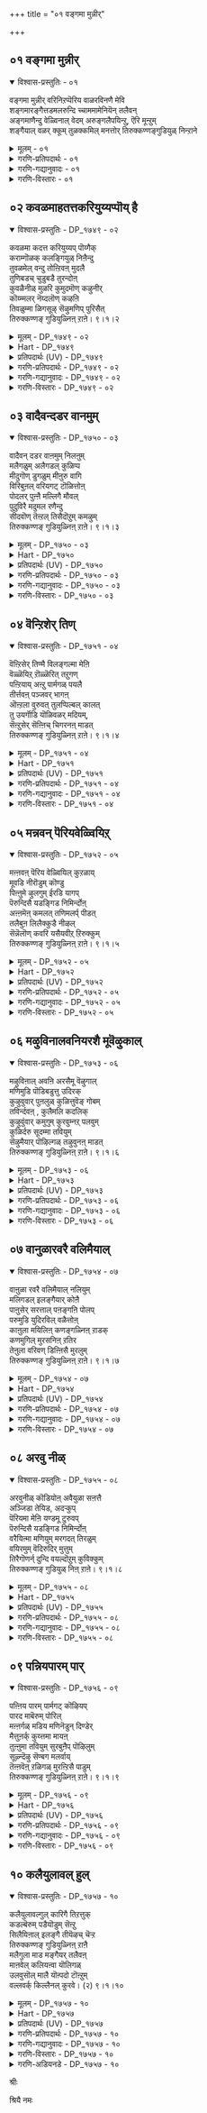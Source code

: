 +++
title = "०१ वङ्गमा मुन्नीर्"

+++


## ०१ वङ्गमा मुन्नीर्

<details open><summary>विश्वास-प्रस्तुतिः - ०१</summary>

वङ्गमा मुन्नीर् वरिनिऱप्पॆरिय वाळरविनणै मेवि  
शङ्गमारङ्गैत्तडमलरुन्दि च्चाममामेनियॆन् तलैवन्  
अङ्गमाणैन्दु वेळ्विनाल् वेदम् अरुङ्गलैपयिन्ऱु, ऎरि मून्ऱुम्  
शङ्गैयाल् वळर् क्कूम् तुळक्कमिल् मनत्तोर् तिरुक्कण्णङ्गुडियुळ् निन्ऱाने
</details>

<details><summary>मूलम् - ०१</summary>

वङ्गमा मुन्नीर् वरिनिऱप्पॆरिय वाळरविनणै मेवि  
शङ्गमारङ्गैत्तडमलरुन्दि च्चाममामेनियॆन् तलैवन्  
अङ्गमाणैन्दु वेळ्विनाल् वेदम् अरुङ्गलैपयिन्ऱु, ऎरि मून्ऱुम्  
शङ्गैयाल् वळर् क्कूम् तुळक्कमिल् मनत्तोर् तिरुक्कण्णङ्गुडियुळ् निन्ऱाने
</details>

<details><summary>गरणि-प्रतिपदार्थः - ०१</summary>

वङ्गम्=अलॆगळिरुव, मा=बलुदॊड्डदाद, मुन्नीर्=कडलल्लि, वरि=सुन्दरवाद, निऱम् =हॊळपुळ्ळ, पॆरिय=विशालवाद\(दॊड्ड\), वाळ्=तेजस्सिन, अरवु=सर्पद, अणै=हासुगॆयल्लि, मेवि=पवडिसिरुववनू, शङ्गम्=शङ्खवन्नू, आर्=तुम्बिद, अम्=अन्दवाद, कै=कैयुळ्ळवनू, तड=दॊड्ड, मलर्=तावरॆ हूवन्नुळ्ळ, उन्दि=नाभियुळ्ळवनू, शामम्=श्यामलवर्णद\(नीलिबण्णद\), मा=गम्भीरवाद, मेनि=रूप\(देहसौन्दर्य\)वुळ्ळवनू आद, ऎन् तलैवन्=नन्न स्वामियु, अङ्गम् आऱु=आरु वेदाङ्गगळन्नू, ऐन्दु वेळ्वि=ऐदु यज्ञगळन्नू, नाल् वेदम्=नाल्कु वेदगळन्नू, अरुकलै=अपरूपवाद\(दिव्यवाद\) शास्त्रादिगळन्नू, पयिन्ऱु=अभ्यासमाडुत्ता, ऎरिमून्ऱुम्=मूरु अग्नि\(त्रेताग्नि\)गळन्नु, शॆम् कैयल्=कॆम्पाद \(कोमलवाद\) कैगळिन्द

वळर् क्कूम्=बॆळॆसुत्तिरुव, तुळक्कम् इल्=चञ्चलविल्लद, मनत्तोर्=मनवुळ्ळवर, तिरुक्कण्णङ्गुडियुळ्=तिरुक्कण्णङ्गुडि क्षेत्रदल्लि, निन्ऱाने=नॆलसिरुववने.
</details>

<details><summary>गरणि-गद्यानुवादः - ०१</summary>

अलॆगळिन्द कूडिरुव बलुदॊड्डदाद कडलल्लि सुन्दरवाद हॊळपुळ्ळ विशालवाद तेजस्वियाद सर्पद हासुगॆयल्लि पवडिसिरुववनू, अन्दवाद कैतुम्ब शङ्खवन्नु हिडिदिरुववनू, अन्दवाद दॊड्डदाद तावरॆहूवन्नु तन्न नाभियल्लुळ्ळवनू, श्यामलवर्णद\(नीलिबण्णद\)गम्भीरवाद देहसौन्दर्यवुळ्ळवनू आद नन्न स्वामियु, आरु वेदाङ्गगळन्नू ऐदु यज्ञगळन्नू, माल्कु वेदगळन्नू, अपरूप शास्त्र इतिहासादिगळन्नू आभ्यास माडुत्ता, त्रेताग्निगळन्नु तम्म कॆम्पाद\(कोमलवाद\) कैगळिन्द बॆळॆसुत्तिरुव चञ्चलविल्लद मनस्सिनवरु बाळुव तिरुक्कण्णङ्गुडि क्षेत्रदल्लि नॆलसिरुववने.\(१\)
</details>

<details><summary>गरणि-विस्तारः - ०१</summary>

पाशुरद पूर्वार्ध- बहळ विस्तारवाद पाल्गडलु अदु. अलॆगळिन्द तुम्बिद्दु. अदरल्लि अपूर्व तेजस्सिनिन्द कूडिद सर्पविदॆ. अदे श्रीमन्नारायणनिगॆ हासुगॆ. अदर मेलॆ स्वामियु कैगळल्लि शङ्खचक्रगळन्नु हिडिदु, योगनिद्दॆयल्लि पवडिसिद्दानॆ. स्वामिय नाभियल्लि दॊड्डदाद अन्दवाद कमलविदॆ. अदरल्लि चतुर्मुख ब्रह्मनु जनिसिद्दानॆ. स्वामियु श्यामलवर्णद \(नीलिबण्णद\) गम्भीरवाद देहवुळ्ळवनु. सुन्दराकर्षक देहसौन्दर्यवुळ्ळवनु.

पाशुरद उत्तरार्ध- तिरुक्कण्णङ्गुडि क्षेत्रदल्लि निष्ठराद वैदिकरु नॆलसिद्दारॆ. अवरु नाल्कु वेदगळन्नू चॆन्नागि कलितवरु. आरु वेदाङ्गगळन्नू साङ्गवागि अभ्यासमाडिरुववरु. पञ्चमहायज्ञगळल्लि निरतरु. स्मृति,इतिहास,पुराणादि अपरूपवाद कलॆगळल्लॆल्ला नुरितवरु. त्रेताग्निगळन्नु बॆळॆसिकॊण्डु, निष्ठॆयिन्द भगवत्सेवॆ माडुववरु. स्वल्पवू कदलदन्तॆ, चञ्चलवागदन्तॆ इरुव निश्चलमनस्सिनवरु.

आऴ्वाररु हेळुत्तारॆ- तिरुक्कण्णङ्गुडि क्षेत्रदल्लि बाळुव निष्ठरू विद्वांसरू आद वैदिकर नडुवॆ, अवरिगॆ आश्रयनागि नॆलसिरुव स्वामिये पाल्गडलल्लि शेषशयननागि, शङ्खचक्रधारियागि तन्न नाभीकमलदल्लि चतुर्मुखनन्नु पडॆद, नन्न इष्ठदैववाद श्रीमन्नारायणनु.

आरु वेदाङ्गगळु-शिक्षा, व्याकरण,छन्दस्सु, निरुक्त, ज्योतिष, कल्प- वेदगळन्नु चॆन्नागि अरितुकॊळ्ळलु अगत्यवागिरुवुवु.

ऐदु यज्ञगळु- ब्रह्मयज्ञ, देवयज्ञ, भूतयज्ञ, पितृयज्ञ, मत्तु मनुष्य यज्ञ.

नाल्कु वेदगळु- ऋग्वेद, यजुर्वेद, सामवेद, अथर्वणवेद.

त्रेताग्निगळु- आहवनीयाग्नि, गार्हपत्याग्नि, दक्षिणाग्नि.
</details>

## ०२ कवळमाहतत्तकरियुय्यप्पॊय् है

<details open><summary>विश्वास-प्रस्तुतिः - DP_१७४९ - ०२</summary>

कवळमा कदत्त करियुय्यप् पॊय्गैक्  
कराम्गॊळक् कलङ्गियुळ् निऩैन्दु  
तुवळमेल् वन्दु तोऩ्ऱिवऩ् मुदलै  
तुणिबडच् चुडुबडै तुरन्दोऩ्  
कुवळैनीळ् मुळरि कुमुदमॊण् कऴुनीर्  
कॊय्म्मलर् नॆय्दलॊण् कऴऩि  
तिवळुम्मा ळिगसूऴ् सॆऴुमणिप् पुरिसैत्  
तिरुक्कण्णङ् गुडियुळ्निऩ् ऱाऩे। ९।१।२
</details>

<details><summary>मूलम् - DP_१७४९ - ०२</summary>

कवळमा कदत्त करियुय्यप् पॊय्गैक्  
कराम्गॊळक् कलङ्गियुळ् निऩैन्दु  
तुवळमेल् वन्दु तोऩ्ऱिवऩ् मुदलै  
तुणिबडच् चुडुबडै तुरन्दोऩ्  
कुवळैनीळ् मुळरि कुमुदमॊण् कऴुनीर्  
कॊय्म्मलर् नॆय्दलॊण् कऴऩि  
तिवळुम्मा ळिगसूऴ् सॆऴुमणिप् पुरिसैत्  
तिरुक्कण्णङ् गुडियुळ्निऩ् ऱाऩे। ९।१।२
</details>

<details><summary>Hart - DP_१७४९</summary>

When Gajendra, the elephant  
went to get flowers for the god,  
a crocodile caught his feet in the pond  
and he worshiped the lord raising his trunk and asked for help,  
and our god came, threw his heroic discus,  
killed the evil crocodile and saved him:  
The almighty god stays in Thirukkaṇṇanguḍi  
surrounded by precious palaces with jewel-studded walls  
where in the flourishing fields kuvalai flowers,  
blossoming lotuses, lovely kazuneer flowers  
and neydal flowers bloom:
</details>

<details><summary>प्रतिपदार्थः (UV) - DP_१७४९</summary>

**कवळ** = कवळ उणवु कॊळ्ळुम्; **मा कदत्त करि** = मद नीर् उडैय याऩै; **पॊय्गै** = कुळत्तिलिरुक्कुम्; **कराम्** = मुदलैयिऩाले; **कॊळक् कलङ्गि** = कौवप्पट्टु कलङ्गि; **उळ् निऩैन्दु** = पॆरुमाऩै निऩैत्तु; **तुवळ** = तुवळुम् पोदु; **उय्य** = अदैक् काप्पाऱ्ऱ; **मेल् वन्दु तोऩ्ऱि** = अङ्गु वन्दु तोऩ्ऱि; **वऩ् मुदलै** = वलिय मुदलै; **तुणिबड** = तुण्डागुम्बडि; **सुडु** = ऒळियुळ्ळ वॆप्पमुडैय; **पडै** = सक्करत्तै; **तुरन्दोऩ्** = पिरयोगित्ताऩ्; **कुवळै** = करुनॆय्दल् पू; **नीळ् मुळरि** = तामरैप् पू; **कुमुदम् ऒण्** = आम्बल् पू; **कऴु नीर्** = सॆङ्गऴु नीर् पू; **कॊय्म्** = पऱिक्कुम्बडियाऩ; **नॆय्दल्** = नॆय्दल्; **मलर् ऒण्** = मलर् आगिय अऴगिय; **कऴऩि** = वयल्गळैयुडैय; **तिवळुम्** = ऒळिमयमाऩ; **माळिगै सूऴ्** = माळिगैगळ् सूऴ्न्द; **सॆऴु मणि** = रत्ऩमयमाऩ; **पुरिसै** = मदिळ्गळै उडैय; **तिरुक्कण्णङ्गुडियुळ्** = तिरुक्कण्णङ्गुडियुळ्; **निऩ्ऱाऩे** = निऩ्ऱाऩे
</details>

<details><summary>गरणि-प्रतिपदार्थः - DP_१७४९ - ०२</summary>

कवळम्=कवळक्कागि, माहतत्त=कडुकोपगॊण्ड, करि=आनॆयु, उय्य=उद्धारगॊळ्ळुवन्तॆ, पॊय् है=सरोवरद, कराम्=मॊसळॆयु, कोळ=हिडिदुकॊळ्ळलु, कलङ्गि=हॆदरि, नडुगुत्ता, उळ् निनैन्दु=मनस्सिनल्लि ध्यानिसुत्ता, तुवळ=दुःखिसुत्तिरलु, मेल् वन्दु=मेलिनिन्द बन्दु, तोन्ऱि=काणिसिकॊण्डु,वन् मुदलै=बलिष्ठवाद मॊसळॆयु, तुणिपड=तुण्डरिसुवन्तॆ, शुडुपडै=प्रज्वलिसुव चक्रायुधवन्नु, तुरन्दोन्=प्रयोगिसिद स्वामियु, कुवळै=कन्नैदिलॆयू, नीर् मुळरि=दॊड्ड तावरॆयू, कुमुदम्=बिळिदावरॆयू

ऒण्=सुन्दरवाद, कऴुनीर्=कॆन्दावरॆयू, कॊय् मलर्=कॊय्दुकॊळ्ळुवन्थ हूवाद, नॆय्दल्=नैदिलॆयू, इवुगळिन्द, ऒण्=शृङ्गरिसिद\(सुन्दरवाद\) कऴनि=गद्दॆगळिन्दलू, तिवळुम्=बॆळगुव, माळिहै=माळिगॆ मनॆगळिन्दलू, शूऴ्=सुत्तुवरिदिरुव, शॆऴु-अन्दवाद, मणि=रत्नमयवाद, पुरिशै=कोटॆ बुरुजुगळिन्दलू कूडिरुव, तिरुक्कण्णङ्गुडियुळ्=तिरुक्कण्णङ्गुडि क्षेत्रदल्लि, निन्ऱाने=नॆलसिरुववने.
</details>

<details><summary>गरणि-गद्यानुवादः - DP_१७४९ - ०२</summary>

कवळक्कागि कडुकोपगॊण्ड आनॆयु उद्धारगॊळ्ळुवन्तॆ, सरोवरद मॊसळॆयु हिडिदुकॊळ्ळलु हॆदरि नडुगुत्ता, मनदल्लि ध्यानिसुत्ता, दुःखिसुत्तिरलु, मेलिनिन्द बन्दु मैदोरि, बलिष्ठवाद मॊसळॆयु तुण्डरिसि होगुवन्तॆ प्रज्वलिसुव चक्रायुधवन्नु प्रयोगिसिद स्वामियु, कन्नैदिलॆ, दॊड्ड तावरॆ, बिळिदावरॆ, सुन्दरवाद कॆन्दावरॆ, कॊय्दुकॊळ्ळुवन्थ नैदिलॆ- इवुगळिन्द शृङ्गरिसिद \(सुन्दरवाद\) गद्दॆगळिन्दलू, बॆळगुव महडि मनॆगळिन्दलू, अन्दवाद रत्नमयवाद कोटॆबुरुजुगळिन्दलू कूडिरुव तिरुक्कण्णङ्गुडि क्षेत्रदल्लि नॆलसिरुववने.\(२\)
</details>

<details><summary>गरणि-विस्तारः - DP_१७४९ - ०२</summary>

कवळक्कागि, हॊट्टॆपाडिगागि, हॊडॆदाडुव कोपगॊळ्ळुव, स्वभाववुळ्ळद्दु आनॆ, काडिन सरोवरदल्लि अदु नीरिगागि इळियितु. अदरॊळगॆ ऒन्दु मॊसळॆ. अदु आनॆय कालन्नु हिडिदु सॆळॆयलु प्रारम्भिसितु. अदर सॆळॆतदिन्द तप्पिसिकॊळ्ळुवुदक्कॆ आनॆगॆ साध्यवागलिल्ल. सङ्कटदिन्द नडुगुत्ता, मनस्सिनल्लि भगवन्तनन्नु अदु चिन्तिसतॊडगितु. भगवन्तनिगॆ करुणॆ बन्तु. कूडले स्वामियु गरुडारूढनागि अल्लिगॆ धाविसिबन्दनु. तन्न तीक्ष्णवाद चक्रायुधवन्नु प्रयोगिसि, मॊसळॆयन्नु संहरिसि, आनॆयन्नु उद्धरिसिदनु.

तिरुक्कण्णङ्गुडि क्षेत्र ऎल्लॆल्लियू हसुरुगद्दॆगळू, विधविधवाद कमलद हूगळु सॊगसागि सॊम्पागि बॆळॆदु कण्मनगळन्नु तणिसुत्तवॆ. महडिमनॆगळु ऎत्तरवागि निन्तुबॆळगुत्तवॆ. रत्नमयवाद कोटॆबुरुजुगळु अदर अन्दवन्नु हॆच्चिसुत्तवॆ. आनॆयन्नु कडुकष्टसङ्कटगळिन्द रक्षिसिद श्रीमन्नारायणने तिरुक्कण्णङ्गुडि क्षेत्रदल्लि ईग नॆलसिरुवुदु. अवनन्नु आश्रयिसि आनॆयु उद्धारगॊण्डन्तॆ, मनुष्यराद नावू आश्रयिसोण. अवन तुरिवडिगळिगॆ ऎरगि पूजिसोण. मत्तु उज्जीवनगॊळ्ळोण-ऎन्नुत्तारॆ आऴ्वाररु.
</details>

## ०३ वादैवन्दडर वानमुम्

<details open><summary>विश्वास-प्रस्तुतिः - DP_१७५० - ०३</summary>

वादैवन् दडर वाऩमुम् निलऩुम्  
मलैगळुम् अलैगडल् कुळिप्प  
मीदुगॊण् डुगळुम् मीऩुरु वागि  
विरिबुऩल् वरियगट् टॊळित्तोऩ्  
पोदलर् पुऩ्ऩै मल्लिगै मौवल्  
पुदुविरै मदुमल रणैन्दु  
सीदवॊण् तॆऩ्ऱल् तिसैदॊऱुम् कमऴुम्  
तिरुक्कण्णङ् गुडियुळ्निऩ् ऱाऩे। ९।१।३
</details>

<details><summary>मूलम् - DP_१७५० - ०३</summary>

वादैवन् दडर वाऩमुम् निलऩुम्  
मलैगळुम् अलैगडल् कुळिप्प  
मीदुगॊण् डुगळुम् मीऩुरु वागि  
विरिबुऩल् वरियगट् टॊळित्तोऩ्  
पोदलर् पुऩ्ऩै मल्लिगै मौवल्  
पुदुविरै मदुमल रणैन्दु  
सीदवॊण् तॆऩ्ऱल् तिसैदॊऱुम् कमऴुम्  
तिरुक्कण्णङ् गुडियुळ्निऩ् ऱाऩे। ९।१।३
</details>

<details><summary>Hart - DP_१७५०</summary>

The almighty god who took the form of a fish  
and saved the world from the storm at the end of the eon  
when darkness covered the world  
and the sky, earth and mountains  
all plunged into the ocean rolling with waves -  
stays in Thirukkaṇṇanguḍi  
where blooming punnai trees, jasmine and alli flowers  
dripping with honey spread their fragrance  
and the lovely cool breeze blows everywhere:
</details>

<details><summary>प्रतिपदार्थः (UV) - DP_१७५०</summary>

**वादै** = पिरळय कालत्तिल्; **वन्दु अडर** = कष्टम् वन्दु सेर; **वाऩमुम् निलऩुम्** = वाऩमुम् पूमियुम्; **मलैगळुम्** = मलैगळुम्; **अलै कडल्** = अलैगडलिल्; **कुळिप्प** = मूऴ्गिविड; **उगळुम् मीऩ्** = कळिप्पुडऩ् कूडिय मीऩ्; **उरु आगि** = उरु आगि अऩैत्तैयुम्; **मीदु कॊण्डु** = तऩ् मीदु एऱिट्टुक् कॊण्डु; **विरि पुऩल्** = परन्द वॆळ्ळ नीरै; **वरि अगट्टु** = अऴगिय तऩ् वयिऱ्ऱिले; **ऒळित्तोऩ्** = अडक्किऩ ऎम्बॆरुमाऩ्; **पोदु अलर्** = उरिय कालत्तिल् विगसिक्कुम्; **पुऩ्ऩै मल्लिगै** = पुऩ्ऩै मल्लिगै; **मौवल्** = मौवल्; **पुदु विरै** = पुदिय मणमुम्; **मदुमलर्** = तेऩैयुमुडैय मलर्गळिले; **अणैन्दु** = अळावि; **सीद ऒण् तॆऩ्ऱल्** = कुळिर्न्द तॆऩ्ऱल् काऱ्ऱु; **तिसैदॊऱुम्** = ऎल्ला तिसैगळिलुम्; **कमऴुम्** = कमऴुम्; **तिरुक्कण्णङ्गुडियुळ्** = तिरुक्कण्णङ्गुडियुळ्; **निऩ्ऱाऩे** = निऩ्ऱाऩे
</details>

<details><summary>गरणि-प्रतिपदार्थः - DP_१७५० - ०३</summary>

वादै=नीरिन बाधॆयु\(कडुकष्टवु\), वन्दु=बन्दु, अडर=मेलॆबीळलु, वानमुम्=आकाशवन्नू, निलनुम्=भूमियन्नू, मलैहळुम्=बॆट्टगळन्नू, अलै=अलॆगळु तुम्बिद, कडल्=कडलुगळन्नू, कुळिप्प=मुळुगिसिदाग, मीदु=मेलक्कॆ, कॊन्डु=ऎत्तिकॊण्डु, उहळुम्=हर्षिसुव, मीन् उरु आहि=मीनिन रूपवन्नु तळॆदु, विरि=हरडुत्तिरुव, पुनल्=प्रवाहवन्नु, वरि=सुन्दरवाद, अहडु=हॊट्टॆयल्लि, ऒळित्तोन्=अडगिसिकॊण्डवनु\(स्वामियु\), पोदु अलर्=बॆळगिन झावदल्ले\(हॊत्तु हुट्टुवागले\), अरळुव, पुन्नै=सुरहॊन्नॆ, मल्लिहै=मल्लिगॆ, मौवल्=काडुमल्लिगॆ, पुदु=हॊसदागि, विरै=बिरिद, मदुमलर्=मधुवन्नु सुरिसुव हूगळन्नु, अनैन्दु=सेरि, शीतम्=तम्पाद, ऒण्=सॊगसाद, तॆन्ऱल्=तॆङ्कणगाळियु, तिशैतॊऱुम्=ऎल्ला दिक्कुगळल्लियू, कमऴुम्=परिमळिसुव, तिरुक्कण्णङ्गुडियुळ्=तिरुक्कण्णङ्गुडि क्षेत्रदल्लि, 

निन्ऱाने=नॆलसिरुववने.
</details>

<details><summary>गरणि-गद्यानुवादः - DP_१७५० - ०३</summary>

नीरिन बाधॆयु बन्दु मेलॆ बीळलु, आकाशवन्नू भूमियन्नू,बॆट्टगळन्नू अलॆगळु तुम्बिद कडलुगळन्नू मुळुगिसिबिट्टाग, अवुगळन्नॆल्ला मेलक्कॆत्ति हर्षिसुव मीनिन रूपवन्नु तळॆदु हरडुत्तिरुव प्रवाहवन्नु सुन्दरवाद तन्न हॊट्टॆयल्लि अडगिसिकॊण्ड स्वामियु, हॊत्तु हुट्टुवागले अरळुव सुरहॊन्नॆ, मल्लिगॆ,काडुमल्लिगॆ मुन्ताद हॊसदागि बिरिदु मधुवन्नु सुरिसुव हूगळन्नु सेरि सवरिकॊण्डु तम्पाद, सॊगसाद तॆङ्कण गाळियु ऎल्ला दिक्कुगळल्लियू हरडि परिमळिसुव तिरुक्कण्णङ्गुडि क्षेत्रदल्लि नॆलसिरुववने.\(३\)
</details>

<details><summary>गरणि-विस्तारः - DP_१७५० - ०३</summary>

तिरुक्कण्णङ्गुडि क्षेत्रद सुत्तलू ऒळ्ळॆय हूदोटगळिवॆ. बॆळकु हरियुत्तिरुवागले अवुगळल्लिरुव सुरहॊन्नॆ, मल्लिगॆ, काडुमल्लिगॆ, जाजि मुन्तादवु अरळुत्तवॆ. तम्पाद मत्तु सॊगसाद तॆङ्कणगाळियु मन्दमन्दवागि अवुगळ मेलॆ बीसुत्ता अवुगळ हॊस परिमळवन्नु तन्नल्लि बॆरॆसिकॊण्डु, ऎल्ल दिक्कुगळल्लियू बहळ हितवागि हरडि, जनरल्लि हर्षोत्साहगळन्नु तुम्बुत्तदॆ. अल्लि नॆलसिरुव स्वामिये, हिन्दॆ जलप्रळयवॊन्दरल्लि मीनिन रूपवनु तळॆदु, नीर्मुळुगागिद्द आकाशवन्नू भूमियन्नू, बॆट्टगळन्नू अलॆगळिन्द तुम्बिरुव कडलुगळन्नू, मिक्कॆल्ल वस्तुगळन्नू, नीरिनिन्द मेलक्कॆत्ति, अवुगळु नाशवागदन्तॆ पवित्रवू सुन्दरवू आद तन्न हॊट्टॆयल्लि अडगिसिट्टु कापाडिदन्थ महदोपकारि. नावू आ स्वामियन्नु आश्रयिसि उज्जीविसोण-ऎन्नुत्तारॆ आऴ्वाररु.
</details>

## ०४ वॆन्ऱिशेर् तिण्

<details open><summary>विश्वास-प्रस्तुतिः - DP_१७५१ - ०४</summary>

वॆऩ्ऱिसेर् तिण्मै विलङ्गल्मा मेऩि  
वॆळ्ळॆयिऱ् ऱॊळ्ळॆरित् तऱुगण्  
पऩ्ऱियाय् अऩ्ऱु पार्मगळ् पयलै  
तीर्त्तवऩ् पञ्जवर् भागऩ्  
ऒऩ्ऱला वुरुवत् तुलप्पिल्बल् कालत्  
तु उयर्गॊडि यॊळिवळर् मदियम्,  
सॆऩ्ऱुसेर् सॆऩ्ऩिच् चिगरनऩ् माडत्  
तिरुक्कण्णङ् गुडियुळ्निऩ् ऱाऩे। ९।१।४
</details>

<details><summary>मूलम् - DP_१७५१ - ०४</summary>

वॆऩ्ऱिसेर् तिण्मै विलङ्गल्मा मेऩि  
वॆळ्ळॆयिऱ् ऱॊळ्ळॆरित् तऱुगण्  
पऩ्ऱियाय् अऩ्ऱु पार्मगळ् पयलै  
तीर्त्तवऩ् पञ्जवर् भागऩ्  
ऒऩ्ऱला वुरुवत् तुलप्पिल्बल् कालत्  
तु उयर्गॊडि यॊळिवळर् मदियम्,  
सॆऩ्ऱुसेर् सॆऩ्ऩिच् चिगरनऩ् माडत्  
तिरुक्कण्णङ् गुडियुळ्निऩ् ऱाऩे। ९।१।४
</details>

<details><summary>Hart - DP_१७५१</summary>

The lord who took the form of a boar  
with strong eyes, sharp white teeth  
and a body as large as a mountain,  
brought the earth goddess from the underworld  
and saved her from an Asuran  
and drove the chariot for the Pandavas in the battles  
stays in Thirukkaṇṇanguḍi  
surrounded by incomparable, ancient palaces  
where flags fly as the moon shines on them:
</details>

<details><summary>प्रतिपदार्थः (UV) - DP_१७५१</summary>

**वॆऩ्ऱि सेर्** = वॆऱ्ऱि उडैयदाय्; **तिण्मै** = वलिमैयुडैयदाय्; **विलङ्गल् मा** = मलैबोऩ्ऱ पॆरिय; **मेऩि वॆळ्** = उरुवमुम् वॆळुत्त; **ऎयिऱ्ऱु** = तन्दङ्गळैयुम्; **ऒळ् ऎरि** = ऒळियुळ्ळ नॆरुप्पुप् पोऩ्ऱ; **तऱु** = कुरूरमाऩ; **कण्** = कण्गळैयुडैयदुमाऩ; **पऩ्ऱियाय्** = वराहमाय् वन्दु; **अऩ्ऱु** = अऩ्ऱु; **पार् मगळ्** = पूमादेवियिऩ्; **पयलै** = विरह वेदऩैयै; **तीर्त्तवऩ्** = तीर्त्तवऩुम्; **पञ्जवर्** = पाण्डवर्गळुक्कु; **भागऩ्** = सारदियुमाऩ; **ऒऩ्ऱुअला** = ऎम्बॆरुमाऩ् पलवगैप्पट्ट; **उरुवत्तु** = उरुवमुडैयवऩाय्; **उलप्पु इल्** = मुडिविल्लामल्; **पल् कालत्तु** = पल कालमुळ्ळ; **उयर्** = उयर्न्द; **कॊडि** = कॊडिगळाऩवै; **ऒळि वळर्** = ऒळिमिक्क; **मदियम्** = सन्दिर मण्डलमळवुम्; **सॆऩ्ऱु सेर्** = ओङ्गिऩ; **सॆऩ्ऩि** = सिगरङ्गळै उडैयवैयाऩ; **सिगर नल्** = नल्ल अऴगिय; **माड** = माड माळिगैगळैयुडैय; **तिरुक्कण्णङ्गुडियुळ्** = तिरुक्कण्णङ्गुडियुळ्; **निऩ्ऱाऩे** = निऩ्ऱाऩे
</details>

<details><summary>गरणि-प्रतिपदार्थः - DP_१७५१ - ०४</summary>

वॆन्ऱि शेर्=जयदिन्द कूडिरुव, तिण् मै=बलवुळ्ळ, विलङ्गल्=बॆट्टदन्तॆ, मा=बलुदॊड्ड, मेनि=देहद, वॆळ्=बिळिय\(हॊळॆयुव\), ऎयिऱु=कोरॆहल्लुगळ, ऒण् ऎरि=अद्वितीयवाद अग्नियन्तॆ, तऱुकण्=क्रूरवाद कॊल्लुव स्वभावद, पन्ऱि आय्= हन्दियागि, अन्ऱु=अन्दु, पार्महळ्=भूदेविय, पयलै=सङ्कटवन्नु, तीर् त्तवन्=तीरिसिदवनू, पञ्जवर्=पाण्डवर, पाहन्=सारथियादवनू, ऒन्ऱु अला=ऒन्दल्लद\(अनेकवाद\), उरुवत्तु=रूपगळुळ्ळ, उलप्पु इल्=कॊनॆयिल्लदन्तॆ, पल् कालत्तु=बहुकालद \(पुरातनवाद\), उयर् कॊडि=ऎत्तरवाद ध्वजगळ, ऒळिवळर्=कान्तियन्नु हॆच्चिसुव, मदियम्=चन्द्रनन्नु, शॆन्ऱु शेर्=होगॊसेरुव, शॆन्निशिकरम्=तलॆय मेलण शिखरगळुळ्ळ, नल् माडम्=श्रेष्ठवाद महडिमनॆगळ, तिरुक्कण्णङ्गुडियुळ्=तिरुक्कण्णङ्गुडि क्षेत्रदल्लि, निन्ऱाने=नॆलसिरुववने.
</details>

<details><summary>गरणि-गद्यानुवादः - DP_१७५१ - ०४</summary>

जयवू बलवू कूडिकॊण्ड बॆट्टदन्तॆ बलुदॊड्ड देहद, बिळिय हॊळॆयुव कोरॆहल्लुगळ, अद्वितीयवाद अग्नियन्तॆ क्रूरवाद कॊल्लुव स्वभावद हन्दियागि, अन्दु, भूदेविय सङ्कटवन्नु तीरिसिदवनू, पाण्डवर सारथियादवनू, ऒन्दल्लद\(अनेकवाद\) रूपगळुळ्ळ कॊनॆयिल्लदन्तॆ\(तडॆबडॆयिल्लदन्तॆ\) पुरातनवाद ऎत्तरवाद ध्वजगळ कान्तियन्नु हॆच्चिसुव चन्द्रनन्नु होगि सेरुव तलॆयमेलण शिखरगळुळ्ळ ऒळ्ळॆय महडिमनॆगळ तिरुक्कण्णङ्गुडियल्लि नॆलसिरुववने.\(४\)
</details>

<details><summary>गरणि-विस्तारः - DP_१७५१ - ०४</summary>

आऴ्वाररु हेळुत्तारॆ- तिरुक्कण्णङ्गुडि ऎम्बुदु बहळ पुरातनवाद क्षेत्र. अल्लि अनेक उप्परिगॆ मनॆगळिवॆ. ऒन्दॊन्दू विशिष्टवाद सॊबगिनिन्द कूडिद्दु. आ उप्परिगॆ मनॆगळिगॆ बहळ ऎत्तरवाद तलॆशिखरविदॆ. आ शिखरगळ मेलॆ ध्वजवु हाराडुत्तदॆ. गगनदल्लि बॆळगुव चन्द्रनु आ ध्वजगळ कान्तियन्नु हॆच्चिसुत्तानॆ. आ सुन्दरवाद उप्परिगॆगळ नडुवॆ, भगवन्तनु नॆलसिद्दानॆ. स्वामिय परमोपकारि. हिन्दॆ, भूदेविगॆ हिरण्याक्षनॆम्ब राक्षसनिन्द कडुसङ्कट प्राप्तवागित्तु. आग, भगवन्तनु अद्वितीयवाद हॊळॆयुव

कोरॆदाडिगळिन्द कूडिद महावराहनागि अवतरिसि, तन्न अप्रतिम बलपराक्रमगळिन्द हिरण्याक्षनन्नु कॊन्दुहाकि, भूदेवियन्नु सङ्कटदिन्द पारुमाडिदनु. पाण्डवरिगॆ बॆम्बलिगनागि निन्तु, अवरल्लि अर्जुननिगॆ सारथियागि, महाभारतयुद्धदल्लि अवनिगू उळिद पाण्डवरिगू जयगळिसिकॊट्टनु. सज्जन रक्षकनाद आ स्वामिये ईग तिरुक्कण्णङ्गुडियल्लि नॆलसिद्दानॆ. नावू अवनन्नु आश्रयिसोण. उद्धारगॊळ्ळोण.
</details>

## ०५ मन्नवन् पॆरियवेळ्वियिऱ्

<details open><summary>विश्वास-प्रस्तुतिः - DP_१७५२ - ०५</summary>

मऩ्ऩवऩ् पॆरिय वेळ्वियिल् कुऱळाय्  
मूवडि नीरॊडुम् कॊण्डु  
पिऩ्ऩुमे ऴुलगुम् ईरडि यागप्  
पॆरुन्दिसै यडङ्गिड निमिर्न्दोऩ्  
अऩ्ऩमॆऩ् कमलत् तणिमलर्प् पीडत्  
तलैबुऩ लिलैक्कुडै नीऴल्  
सॆन्नॆलॊण् कवरि यसैयवीऱ् ऱिरुक्कुम्  
तिरुक्कण्णङ् गुडियुळ्निऩ् ऱाऩे। ९।१।५
</details>

<details><summary>मूलम् - DP_१७५२ - ०५</summary>

मऩ्ऩवऩ् पॆरिय वेळ्वियिल् कुऱळाय्  
मूवडि नीरॊडुम् कॊण्डु  
पिऩ्ऩुमे ऴुलगुम् ईरडि यागप्  
पॆरुन्दिसै यडङ्गिड निमिर्न्दोऩ्  
अऩ्ऩमॆऩ् कमलत् तणिमलर्प् पीडत्  
तलैबुऩ लिलैक्कुडै नीऴल्  
सॆन्नॆलॊण् कवरि यसैयवीऱ् ऱिरुक्कुम्  
तिरुक्कण्णङ् गुडियुळ्निऩ् ऱाऩे। ९।१।५
</details>

<details><summary>Hart - DP_१७५२</summary>

The lord who went to the king Mahabali’s sacrifice as a dwarf,  
asked for three feet of land and as the king gave the land  
by pouring water on his hands,  
took a huge form that covered all the directions  
and measured the earth and the sky with his two feet-  
stays in Thirukkaṇṇanguḍi  
where swans sit on the lovely lotuses  
under the shadow of leaves in the rippling water  
fanned by the good paddy:
</details>

<details><summary>प्रतिपदार्थः (UV) - DP_१७५२</summary>

**मऩ्ऩवऩ्** = महाबलियिऩ्; **पॆरिय** = पॆरिय; **वेळ्वियिल्** = वेळ्वियिल्; **कुऱळ् आय्** = वामनऩाय् अवऩ् वार्त्त; **नी रॊडुम् मूवडि** = नीरोडु मूवडि; **कॊण्डु** = निलम् पॆऱ्ऱु कॊण्डु; **पिऩ्ऩुम्** = पिऩ्बु; **एऴ् उलगुम्** = एऴ् उलगैयुम्; **ईरडियाग** = ईरडियाग अळन्दु; **पॆरुन् दिसै** = परन्द तिसैगळै; **अडङ्गिड** = तऩ्ऩुळ् अडक्किड; **निमिर्न्दोऩ्** = ओङ्गि वळर्न्द पॆरुमाऩ्; **अऩ्ऩ मॆऩ्** = अऩ्ऩम् मॆऩ्मैयाऩ; **कमलत्तु** = तामरैयागिय; **अणि मलर्प्** = अऴगिय मलर्; **पीडत्तु** = पीडत्तिल् अमरुम्; **अलै पुऩल्** = अलैयुळ्ळ नीरिल्; **इलैक् कुडै** = इलैक् कुडैयिऩ्; **नीऴल्** = निऴल् तरुम्; **सॆन्नॆल् ऒण्** = अऴगिय सॆन्नॆल्; **कवरि असैय** = सामरम् वीस; **वीऱ्ऱिरुक्कुम्** = वीऱ्ऱिरुक्कुम्; **तिरुक्कण्णङ्गुडियुळ्** = तिरुक्कण्णङ्गुडियुळ्; **निऩ्ऱाऩे** = निऩ्ऱाऩे
</details>

<details><summary>गरणि-प्रतिपदार्थः - DP_१७५२ - ०५</summary>

मन्नवन्=राजन \(चक्रवर्तिय\)पॆरिय-दॊड्ड, वेळ्वियिल्=यागशालॆयल्लि\(यागदल्लि\), कुऱळ् आय्=वामन ब्रह्मचारियागि, मू अडि=मूरु हॆज्जॆनॆलवन्नु, नीरॊडु=नीरिनॊडनॆ\(दानवागि\), कॊण्डु=पडॆदुकॊण्डु, पिन्नुम्=आ बळिक, एऴ् उलहु=एळुलोकगळन्नू, ईर् अडियाह=ऎरडु हॆज्जॆगळागुवन्तॆ, पॆरु दिशै अडङ्गिड=विस्तारवाद\(व्यापिसिद\) दिक्कुगळॆल्लवू तन्नल्लि

अडगॊहोगुवन्तॆ, निमिर्न्दोन्=बॆळॆदु निन्तवनु, अन्नम्=हंसगळु, मॆल् कमलत्तु=मॆत्तनयॆ कमलद, अणि=सुन्दरवाद, मलर्=हूविन, पीडत्तु=पीठदल्लि, अलैपुनल्=अलॆगळ प्रवाहदिन्दाद, इलैकुडै=ऎलॆगळ कॊडॆय, नीऴल्=नॆरळल्लि, शॆम् नॆल्=कॆम्बत्तद, ऒण्=सुन्दरवाद, कवरि=चामरवु, अशैय=बीसुत्तिरलु, वीट्रिरुक्कूम्=वासिसुव\(कुळितिरुव\) तिरुक्कण्णङ्गुडियुळ्=तिरुक्कण्णङ्गुडि क्षेत्रदल्लि, निन्ऱाने=नॆलसिरुववने.
</details>

<details><summary>गरणि-गद्यानुवादः - DP_१७५२ - ०५</summary>

चक्रवर्तिय दॊड्ड यागदल्लि वामन ब्रह्मचारियागि, मूरुहॆज्जॆगळ नॆलवन्नु नीरिनॊडनॆ\(दानवागि\) पडॆदुकॊण्डु आ बळिक, एळु लोकगळन्नू ऎरडु हॆज्जॆगळागुवन्तॆ विस्तारवाद \(व्यापिसिद\) दिक्कुगळॆल्लवू तन्नल्लि अडगिहोगुवन्तॆ बॆळॆदु निन्तवनु \(भगवन्तनु\), हंसगळु मॆत्तनॆय कमलद सुन्दरवाद हूविन पीठदल्लि अलॆगळ प्रवाहदिन्दाद ऎलॆय कॊडॆगळ नॆरळल्लि, कॆम्बत्तद सुन्दरवाद चामरवु बीसुत्तिरलु, कुळितिरुव, तिरुक्कण्णङ्गुडियल्लि नॆलसिरुववने.\(५\)
</details>

<details><summary>गरणि-विस्तारः - DP_१७५२ - ०५</summary>

आऴ्वाररु हेळुत्तारॆ- तिरुक्कण्णङ्गुडि क्षेत्रदल्लि कमलद हूगळु हेरळवागि बॆळॆयुत्तवॆ. नीरिन अलॆगळु हरियुत्ता, तावरॆ ऎलॆगळन्नु नीरिनिन्द मेलक्कॆ ऎत्तिहिडिदिरुत्तवॆ. अवुगळ नॆरळल्लि, मॆत्तनॆय कमलद हूविनल्लि हंसपक्षिगळु सुखवागि कुळितिरुत्तवॆ. गद्दॆगळल्लि बॆळॆयुव कॆम्बत्तद सुन्दरवाद तॆनॆगळु चामरगळन्तॆ बीसुत्तिरुत्तवॆ. इन्थ सुन्दरवाद प्रदेशदल्लि भगवन्तनु नॆलसिद्दानॆ. आ स्वामिये, हिन्दॆ, बलिचक्रवर्तिय दॊड्डयागशालॆयन्नु कुळ्ळ ब्रह्मचारियागि प्रवेशिसि, तन्न पुट्ट हॆज्जॆगळल्लि मूरेमूरु हॆज्जॆ नॆलवन्नु बेडि, दानवागि धारॆयॆरिसिकॊण्डनु. अदाद कूडले, स्वामियु त्रिविक्रमनागि बॆळॆदु दशदिक्कुगळन्नू आवरिसि, तन्न ऎरडे हॆज्जॆगळिन्द एळुलोकगळन्नू अळॆदुकॊण्डुबिट्टनु. आश्चर्याद्भुतकारियाद आ स्वामियन्नु, तिरुक्कण्णङ्गुडियल्लि, आश्रयिसि उद्धारगॊळ्ळोण.
</details>

## ०६ मऴुविनालवनियरशै मूवॆऴुकाल्

<details open><summary>विश्वास-प्रस्तुतिः - DP_१७५३ - ०६</summary>

मऴुविऩाल् अवऩि अरसैमू वॆऴुगाल्  
मणिमुडि पॊडिबडुत्तु उदिरक्  
कुऴुवुवार् पुऩलुळ् कुळित्तुवॆङ् गोबम्  
तविर्न्दवऩ् , कुलैमलि कदलिक्  
कुऴुवुंवार् कमुगुम् कुरवुम्नऱ् पलवुम्  
कुळिर्दरु सूदम्मा तवियुम्  
सॆऴुमैयार् पॊऴिल्गळ् तऴुवुनऩ् माडत्  
तिरुक्कण्णङ् गुडियुळ्निऩ् ऱाऩे। ९।१।६
</details>

<details><summary>मूलम् - DP_१७५३ - ०६</summary>

मऴुविऩाल् अवऩि अरसैमू वॆऴुगाल्  
मणिमुडि पॊडिबडुत्तु उदिरक्  
कुऴुवुवार् पुऩलुळ् कुळित्तुवॆङ् गोबम्  
तविर्न्दवऩ् , कुलैमलि कदलिक्  
कुऴुवुंवार् कमुगुम् कुरवुम्नऱ् पलवुम्  
कुळिर्दरु सूदम्मा तवियुम्  
सॆऴुमैयार् पॊऴिल्गळ् तऴुवुनऩ् माडत्  
तिरुक्कण्णङ् गुडियुळ्निऩ् ऱाऩे। ९।१।६
</details>

<details><summary>Hart - DP_१७५३</summary>

The lord who took the form of Balaraman,  
and conquered many kings with his mazu weapon,  
crushed their crowns, made their blood flow  
and sated his anger  
stays in Thirukkaṇṇanguḍi  
where bunches of bananas,  
groups of tall kamugu and kuravu trees  
and cool mādhavi creepers bloom in the flourishing groves  
that embrace the tall beautiful palaces:
</details>

<details><summary>प्रतिपदार्थः (UV) - DP_१७५३</summary>

**मूवॆऴुगाल्** = इरुबत्तॊरु तलैमुऱै; **अवऩि** = पूमियिलुळ्ळ; **अरसै** = अरसर्गळुडैय; **मणि** = रत्तिऩङ्गळिऩालाऩ; **मुडि** = किरीडङ्गळै उडैय तलैगळै; **मऴुविऩाल्** = कोडालियाल्; **पॊडि पडुत्तु** = पॊडिप् पॊडियाक्कि; **उदिरक् कुऴुवु** = रत्त; **वार् पुऩल् उळ्** = वॆळ्ळत्तिल्; **कुळित्तु** = कुळित्तु; **वॆम् कोबम्** = कडुम् कोबम्; **तविर्न्दवऩ्** = तणिन्द परसुरामऩ्; **कुलै मलि** = कुलैगळ् निऱैन्द; **कदलि** = वाऴै; **कुऴुवुम्** = तोप्पुम्; **वार्** = उयर्न्दिरुक्कुम्; **कमुगुम्** = पाक्कुमरङ्गळुम्; **कुरवुम्** = कुरवमरङ्गळुम्; **नल् पलवुम्** = पला मरङ्गळुम्; **कुळिर् तरु सूदम्** = कुळिर्न्द मामरङ्गळ्; **मादवियुम्** = गुरुक्कत्ति मरङ्गळुम् आगिय; **सॆऴुमै** = सॆऴिप्पुडैय; **आर् पॊऴिल्गळ्** = सोलैगळाल्; **तऴुवुम्** = सूऴ्न्द; **नल् माड** = नल्ल माडमाळिगैगळैयुडैय; **तिरुक्कण्णङ्गुडियुळ्** = तिरुक्कण्णङ्गुडियुळ्; **निऩ्ऱाऩे** = निऩ्ऱाऩे
</details>

<details><summary>गरणि-प्रतिपदार्थः - DP_१७५३ - ०६</summary>

मऴुविनाल्=गण्डुगॊडलियिन्द, अवनि अरशै=भूमियमेलण राजरुगळ, मू ऎऴुकाल्=मूरेळु सल, मणिमुडि=रत्नमयवाद किरीटगळन्नु, पॊडिपडुत्तु=पुडिमाडि, उदिरम्=रक्तद, कुऴुवु=सेरुविकॆयिन्दाद, वार् पुनलुळ्=तुम्बु प्रवाहदल्लि, कुळित्तु=स्नान माडि, वॆम् कोपम्=तीक्ष्णवाद कोपवन्नु, तविर्न्दवन्=कळॆदुकॊण्डवनु\(भगवन्तनु\), कुलैमलि=गॊनॆगळिन्द तुम्बिरुव, कदलि=बाळॆय मरगळ, कुऴुवुम्=तोटगळू, वार् =ऎत्तरवाद, कमुहम्=अडकॆय मरगळू, कुरुवु=कुरव मरगळू, नल् पलवुम्=ऒळ्ळॆय हलसिन मरगळू, कुळिर् तरु=तम्पन्नुण्टुमाडुव, शूदम्=माविन मरगळू, मादवियुम्=माधवी लतॆयू, शॆऴुमै=समृद्धियिन्द, आर्=तुम्बिरुव, पॊऴिल् हळ्=तोपुगळिन्द, तऴुवु=सुत्तुवरिदिरुव, नल् माडम्=उत्तमवाद महडिमनॆगळ, तिरुक्कण्णङ्गुडियुळ्=तिरुक्कण्णङ्गुडि क्षेत्रदल्लि, निन्ऱाने=नॆलसिरुववने.
</details>

<details><summary>गरणि-गद्यानुवादः - DP_१७५३ - ०६</summary>

गण्डुगॊडलियिन्द भूमिय मेलण राजरुगळ, इप्पत्तॊन्दु सल, रत्नमयवाद किरीटगळन्नु पुडिमाडि, अवरॆल्लर रक्तद तुम्बुप्रवाहदल्लि स्नानमाडि तन्न तीक्ष्णवाद कोपवन्नु तीरिसिकॊण्डवनु\(भगवन्तनु\) गॊनॆगळिन्द तुम्बिद बाळॆय मरगळ तोटगळू, ऎत्तरवाद अडकॆय मरगळू, कुरव मरगळू, ऒळ्ळॆय हलसिन मरगळू, तम्पन्नु तरुव माविन मरगळू, माधवी लतॆगळू समृद्धियागि तुम्बिरुव तोपुगळिन्द सुत्तुवरिदिरुव, ऒळ्ळॆय महडि मनॆगळ तिरुक्कण्णङ्गुडियल्लि नॆलसिरुववने.\(६\)
</details>

<details><summary>गरणि-विस्तारः - DP_१७५३ - ०६</summary>

आऴ्वाररु हेळुत्तारॆ- तिरुक्कण्णङ्गुडि क्षेत्रवु ऒळ्ळॆय फलवत्ताद तोपुगळिन्द सुत्तुवरिदिदॆ. बाळॆय तोटगळल्लिरुव बाळॆय मरगळल्लि दॊड्डदॊड्ड गॊनॆगळु इवॆ. ऒळ्ळॆय जातिय हलसिन मरगळ तोपुगळिवॆ. तम्पाद नॆरळन्नु कॊडुव विस्तारवागि हरडिकॊण्डिरुव माविन मरगळ तोपुगळिवॆ. अल्लदॆ, माधवीलतॆगळू, कुरव मरगळू, बगॆबगॆय हूविन गिडगळू तुम्बिरुव तोटगळिवॆ. ऎत्तरवाद महडि मनॆगळिवॆ. इवॆल्ल सॊबगिन नडूवॆये भगवन्तनु नॆलसिद्दानॆ. हिन्दॆ, आ स्वामिये, परशुरामनागि अवतरिसिद्दु. तन्न तन्दॆयाद जमदग्नि महर्षिय आतिथ्यवन्नु स्वीकरिसिद बळिक, अवर बळियिद्द होमधेनुवन्नु बलात्कारदिन्द कॊण्डॊय्दु कार्तवीर्यार्जुननॆम्ब राजन मेलॆ कडुकोपगॊण्डु परशुरामनु दण्डॆत्तिहोदनु. अवनन्नू अवन मक्कळन्नू संहरिसिदनु.अल्लिगे परशुरामद कोप इळियलिल्ल. मदान्धराद क्षत्रियरन्नॆल्ला निर्मूलमाडिबिडुवॆनॆन्दु फणतॊट्टनु. गण्डुगॊडलियन्नु तन्न हॆगलिगॆ एरिसि, इप्पत्तॊन्दु सल भूप्रदक्षिणॆ माडि, सिक्कसिक्क राजरन्नॆल्ला\(क्षत्रियरन्नॆल्ला\) कडिदु हाकिदनु. अवरॆल्लर रक्तद प्रवाहदल्लि मिन्द बळिकले परशुरामन कोप शान्तवादद्दु. तिरुक्कण्णङ्गुडियल्लि स्वामियु परम सौम्यमूर्तियागि नॆलसिद्दानॆ. नावु अवनन्नु आश्रयिसि उज्जीवनगॊळ्ळोण.
</details>

## ०७ वानुळारवरै वलिमैयाल्

<details open><summary>विश्वास-प्रस्तुतिः - DP_१७५४ - ०७</summary>

वाऩुळा रवरै वलिमैयाल् नलियुम्  
मलिगडल् इलङ्गैयार् कोऩै  
पाऩुसेर् सरत्ताल् पऩङ्गऩि पोलप्  
परुमुडि युदिरविल् वळैत्तोऩ्  
काऩुला मयिलिऩ् कणङ्गळ्निऩ् ऱाडक्  
कणमुगिल् मुरसनिऩ् ऱतिर  
तेऩुला वरिवण् डिऩ्ऩिसै मुरलुम्  
तिरुक्कण्णङ् गुडियुळ्निऩ् ऱाऩे। ९।१।७
</details>

<details><summary>मूलम् - DP_१७५४ - ०७</summary>

वाऩुळा रवरै वलिमैयाल् नलियुम्  
मलिगडल् इलङ्गैयार् कोऩै  
पाऩुसेर् सरत्ताल् पऩङ्गऩि पोलप्  
परुमुडि युदिरविल् वळैत्तोऩ्  
काऩुला मयिलिऩ् कणङ्गळ्निऩ् ऱाडक्  
कणमुगिल् मुरसनिऩ् ऱतिर  
तेऩुला वरिवण् डिऩ्ऩिसै मुरलुम्  
तिरुक्कण्णङ् गुडियुळ्निऩ् ऱाऩे। ९।१।७
</details>

<details><summary>Hart - DP_१७५४</summary>

When Rāvaṇa, the king of Lanka  
surrounded with oceans with rolling waves,  
afflicted the gods in the sky with his valor and conquered them,  
Rama went there to bring his wife Sita back,  
bent his bow, fought with Rāvaṇa  
and made the ten crowned heads of the king of Lanka  
fall on the earth like the fruits of palm trees:  
He stays in Thirukkaṇṇanguḍi  
where flocks of forest peacocks dance  
and the clouds roar like drums  
and the lined bees drink honey and sing sweet music:
</details>

<details><summary>प्रतिपदार्थः (UV) - DP_१७५४</summary>

**वाऩ् उळार् अवरै** = तेवर्गळै; **वलिमैयाल्** = तऩ् वलिमैयाल्; **नलियुम्** = तुऩ्बुऱुत्तिक्कॊण्डिरुन्द; **मऱि कडल्** = अलैगडल् सूऴ्न्द; **इलङ्गैयार्** = इलङ्गै; **कोऩै** = अरसऩिऩ् रावणऩिऩ्; **परु मुडि** = परुत्त तलैगळ्; **पाऩु** = सूर्यऩिऩ् किरणम् पोऩ्ऱ; **सेर् सरत्ताल्** = अम्बुगळाल्; **पऩङ्गऩि** = पऩङ्गऩि; **पोल उदिर** = पोल उदिर; **विल्** = विल्; **वळैत्तोऩ्** = वळैत्त पॆरुमाऩ्; **काऩ् उला** = ताऩ् काट्टिले उलावुम्; **मयिलिऩ्** = मयिल्; **कणङ्गळ्** = कूट्टङ्गळ्; **निऩ्ऱु आड** = निऩ्ऱु आड; **कण मुगिल्** = तिरण्ड मेगङ्गळ्; **मुरसम्** = मुरसु पोल्; **निऩ्ऱु अदिर** = निऩ्ऱु अदिर; **तेऩ् उलाम्** = तेऩ् परुगित् तिरियुम्; **वरि वण्डु** = अऴगिय वरि वण्डुगळ्; **इऩ् इसै** = इऩ् इसै; **मुरलुम्** = मुरलुम् रीङ्गरिक्कुम्; **तिरुक्कण्णङ्गुडियुळ्** = तिरुक्कण्णङ्गुडियुळ्; **निऩ्ऱाऩे** = निऩ्ऱाऩे
</details>

<details><summary>गरणि-प्रतिपदार्थः - DP_१७५४ - ०७</summary>

वानुळार् अवरै=स्वर्गादि मेलण लोकगळल्लिरुववरन्नु, वलिमैयाल्=तन्न बलपराक्रमगळिन्द, नलियुम्=हिंसॆ माडुव, मऱिकडल्=अलॆगळिन्द तुम्बिद कडलिनिन्द सुत्तुवरिदिरुव, इलङ्गैयार्-लङ्कॆय जनर, कोनै=राजनन्नु, पानु=सूर्यनन्तॆ, नेर्-नेराद, शरत्ताल्=बाणगळिन्द, पनम् कनिपोल=ताळॆय हण्णिन हागॆ, परु=हरडिकॊण्डिरुव, मुडि=तलॆगळु, उदिर=उदुरि होगुवन्तॆ, विल् वळैत्तोन्=बिल्लन्नु बग्गिसिदवनु\(भगवन्तनु\), कान्=काडिनल्लि, उला=अलॆदाडुव, मयिलिन्=नविलिन, कणङ्गळ्=गुम्पुगळु, निन्ऱु आड=निन्तु कुणिदाडुवन्थ कणम् मुहिल्=दट्टवाद मुगिलु, निन्ऱु=निन्तु, मरशु=मुरजु वाद्यदन्तॆ, अदिर=घर्जिसुव, तेन्-जेनिगागि, उला=सञ्चरिसुव\(अलॆदाडुव\), वरि=सुन्दरवाद, वण्डु=दुम्बिगळु, इन्=मधुरवाद, इशै=गानवन्नु, मुरलुम्=हाडुवन्थ, तिरुक्कण्णङ्गुडियुळ्=तिरुक्कण्णङ्गुडि क्षेत्रदल्लि, निन्ऱाने=नॆलसिरुववने.
</details>

<details><summary>गरणि-गद्यानुवादः - DP_१७५४ - ०७</summary>

स्वर्गादॊ मेलण लोकदल्लिरुववरन्नु पीडिसि हिन्दॆ माडुव अलॆगळिन्द तुम्बिद कडलिनिन्द सुत्तुवरिदिरुव लङ्कॆय जनर राजनन्नु, सूर्यनन्तॆ नेरवाद बाणगळिन्द ताळॆयहण्णिन हागॆ हरडिकॊण्डिरुव तलॆगळु उदुरिहोगुवन्तॆ बिल्लन्नु बग्गिसिदवनु \(भगवन्तनु\) काडिनल्लि अलॆदाडुव नविलिन तण्डगळु निन्तु कुणियुत्तिरुवन्थ, दट्टवाद मुगिलु निन्तु मुरजुवाद्यदन्तॆ घर्जिसुवन्थ, जेनिगागि अलॆदाडुव सुन्दरवाद दुम्बिगळु मधुरवागि गान माडुत्तिरुवन्थ तिरुक्कण्णङ्गुडियल्लि नॆलसिरुववने.\(७\)
</details>

<details><summary>गरणि-विस्तारः - DP_१७५४ - ०७</summary>

आऴ्वाररु हेळुत्तारॆ- तिरुक्कण्णङ्गुडि क्षेत्रदल्लि नॆलसिरुव स्वामिगॆ प्रकृतियु तन्न सेवॆयन्नु सल्लिसुत्तदॆ. जेनिगागि मरदिन्द मरक्कॆ गिडदिन्द गिडक्कॆ बळ्ळियिन्द बळ्ळिगॆ अलॆदाडुव सुन्दरवाद दुम्बिगळु अल्लि आनन्ददिन्द इम्पागि गान माडुत्तवॆ. कडलिनिन्द मेलॆद्द मोडगळु दट्टवागि आ क्षेत्रद मेलॆ स्वल्पकाल तङ्गिरुत्तवॆ. दुम्बिय गानक्कॆ ताळवो ऎम्बन्तॆ आगाग्गॆ गुडुगुत्तदॆ. अदु मुरजुवाद्यद घोषदन्तॆ हितवागि तोरुत्तदॆ. काडिनल्लि अलॆदाडुव नविलुगळु तण्डतण्डवागि, अल्लि निन्तु दुम्बिय गानक्कू, मुगिलिन घर्जनॆगू तक्कन्तॆ मैमरॆतु कुणियुत्तवॆ. इन्थ रम्यवाद क्षेत्र अदु. हिन्दॆ, लङ्कॆय राजनाद रावणासुरनु तन्न बलपराक्रमगळिन्द स्वर्गादिमेलण लोकगळल्लि नॆलसिरुव देवतॆगळन्नु पीडिसि, हिंसॆ माडुत्तिद्दनु. अवरु भगवन्तनल्लि ई हिंसॆयन्नु तप्पिसॆन्दु मॊरॆयिट्टरु. भगवन्तनु श्रीरामनागि अवतरिसिदनु. अलॆगळ कडलिनिन्द सुत्तुवरिदिरुव कडलन्नु दाटि लङ्कॆयन्नु प्रवेशिसिदनु. युद्धरङ्गदल्लि रावणनन्नॆदुरिसि, तीक्ष्णवाद मत्तु नेरवाद सूर्यन किरणगळन्तॆ तन्न कोदण्डदिन्द बाणगळन्नु प्रयोगिसि, हरडिकॊण्डिरुव रावणन तलॆगळन्नु नॆलक्कॆ उरुळिसिदनु. आ स्वामियन्नु नावु आश्रयिसोण मत्तु उज्जीवनगॊळ्ळोण.
</details>

## ०८ अरवु नीळ्

<details open><summary>विश्वास-प्रस्तुतिः - DP_१७५५ - ०८</summary>

अरवुनीळ् कॊडियोऩ् अवैयुळा सऩत्तै  
अञ्जिडा तेयिड, अदऱ्कुप्  
पॆरियमा मेऩि यण्डमू टुरुवप्  
पॆरुन्दिसै यडङ्गिड निमिर्न्दोऩ्  
वरैयिऩ्मा मणियुम् मरगदत् तिरळुम्  
वयिरमुम् वॆदिरुदिर् मुत्तुम्  
तिरैगॊणर्न् दुन्दि वयल्दॊऱुम् कुविक्कुम्  
तिरुक्कण्णङ् गुडियुळ् निऩ् ऱाऩे। ९।१।८
</details>

<details><summary>मूलम् - DP_१७५५ - ०८</summary>

अरवुनीळ् कॊडियोऩ् अवैयुळा सऩत्तै  
अञ्जिडा तेयिड, अदऱ्कुप्  
पॆरियमा मेऩि यण्डमू टुरुवप्  
पॆरुन्दिसै यडङ्गिड निमिर्न्दोऩ्  
वरैयिऩ्मा मणियुम् मरगदत् तिरळुम्  
वयिरमुम् वॆदिरुदिर् मुत्तुम्  
तिरैगॊणर्न् दुन्दि वयल्दॊऱुम् कुविक्कुम्  
तिरुक्कण्णङ् गुडियुळ् निऩ् ऱाऩे। ९।१।८
</details>

<details><summary>Hart - DP_१७५५</summary>

Our lord who grew high in the sky and measured the world  
went to the Kauravas’ assembly as a messenger,  
and made himself a seat and sat on it  
when Duriyodhana with a snake flag  
would not give him a place in his assembly:  
He stays in Thirukkaṇṇanguḍi  
where the waves of the river bring precious jewels,  
pearls from bamboo canes that split open, emeralds and diamonds  
and pile them all in the fields:
</details>

<details><summary>प्रतिपदार्थः (UV) - DP_१७५५</summary>

**अरव नीळ् कॊडियोऩ्** = पाम्बुक् कॊडियुडैय; **अवैयुळ्** = तुर्योदऩऩ् सबैयिल्; **आसऩत्तै** = पॊय्याऩआसऩत्तै; **अञ्जिडादे** = अञ्जादु; **इड** = इट्टबोदु; **अदऱ्कु** = अदऱ्कागवे; **पॆरिय मा** = पॆरिय; **मेऩि** = तिरुमेऩियोडु; **अण्डम्** = मेलुलगम् वरै; **ऊडुरुव** = ऊडुरुविच् चॆल्लुम्बडि; **पॆरुन् दिसै** = पॆरिय तिक्कुगळ्; **अडङ्गिड** = तऩ्ऩिले अडङ्गुम्बडि वळर्न्द; **निमिर्न्दोऩ्** = पॆरुमाऩ्; **वरैयिऩ्** = मलैयिलिरुन्दु; **मा मणियुम्** = सिऱन्द रत्ऩङ्गळैयुम्; **मरगदत् तिरळुम्** = मरगद कुलियल्गळैयुम्; **वयिरमुम्** = वयिरङ्गळैयुम्; **वॆदिर् उदिर्** = मूङ्गिल्गळिऩिऩ्ऱु उदिर्न्द; **मुत्तुम्** = मुत्तुगळैयुम्; **तिरै** = अलैगळ्; **उन्दि कॊणर्न्दु** = तळ्ळिक्कॊण्डु वन्दु; **वयल्दॊऱुम्** = वयल्गळॆङ्गुम्; **कुविक्कुम्** = कुविक्कुमिडमाऩ; **तिरुक्कण्णङ्गुडियुळ्** = तिरुक्कण्णङ्गुडियुळ्; **निऩ्ऱाऩे** = निऩ्ऱाऩे
</details>

<details><summary>गरणि-प्रतिपदार्थः - DP_१७५५ - ०८</summary>

अरवु=सर्पद, नीळ् कॊडियोन्=उद्दनाद ध्वजवन्नुळ्ळवनु, अवैयुळ्=सभॆयल्लि, आशनत्तै=आसनवन्नु, अञ्जिडादॆ-हॆदरिकॆयन्नु तोरदॆ, भयपडदॆ, इड=कॊडलु, अदऱ् कु=अदक्कागि, पॆरिय मामेनि=बलुदॊड्डदाद देहवन्नू बॆळॆसि, अण्डम्=ब्रह्माण्डवन्नु, ऊडूरुव= भेदिसिकॊळ्ळुवन्तॆयू, पॆरुदिशै=दॊड्ड दिक्कुगळॆल्ल, अडङ्गिड=तन्नल्लि अडगिहोगुवन्तॆयू, निमिर्न्दोन्=बॆळॆदवनु\(भगवन्तनु\), वरैयिन्=बॆट्टदिन्द, मामणियुम्=महारत्नगळन्नू, मरतहम् तिरळुम्=मरकतरत्नगळ राशियन्नू, वयिरमुम्=वज्रगळन्नू, वॆदिर्=बिदिरिनिन्द, उदिर्=उदुरुव, मुत्तुम्=मुत्तुगळन्नू, तिरै=अलॆगळु, कॊणर्न्दु=तन्दु, उन्दि=दडक्कॆ तळ्ळि, वयल् तॊऱुम्=बयलु \(गद्दॆ बयलु\)गळल्लॆल्ला, कुविक्कूम्=राशिगळन्नु माडुव, तिरुक्कण्णङ्गुडियुळ्=तिरुक्कण्णङ्गुडि क्षेत्रदल्लि, निन्ऱाने= नॆलसिरुववने.
</details>

<details><summary>गरणि-गद्यानुवादः - DP_१७५५ - ०८</summary>

सर्पद उद्दनाद ध्वजवन्नुळ्ळवनु सभॆयल्लि आसनवन्नु भयपडदॆ कॊडलु, अदक्कागि बलुदॊड्डदागि देहवन्नु बॆळॆसि, ब्रह्माण्डवन्नु भेदिसिकॊळ्ळुवन्तॆयू, दॊड्ड दिक्कुगळॆल्ल तन्नल्लि अडगिहोगुवन्तॆयू बॆळॆदवनु\(भगवन्तनु\), बॆट्टदिन्द महारत्नगळन्नू मरकतरत्नगळ राशियन्नू, बिदिरिनिन्द उदुरिद मुत्तुगळन्नू, वज्रगळन्नू अलॆगळु तन्दुदडक्कॆ तळ्ळि गद्दॆबयलुगळल्लॆल्ला राशिगळन्नु माडुव तिरुक्कण्णङ्गुडियल्लि नॆलसिरुववने.\(८\)
</details>

<details><summary>गरणि-विस्तारः - DP_१७५५ - ०८</summary>

आऴ्वाररु हेळुत्तारॆ- तिरुक्कण्णङ्गुडि क्षेत्रवु सम्पत्समृद्धवादद्दु.

सह्याद्रि बॆट्टगळल्लिरुव ऒळ्ळॆय वज्रगळन्नू रत्नगळन्नू अल्लि बॆळॆद बिदिरिन मॆळॆगळिन्द ऒडॆदु चॆल्लुव \(चॆदरुव\) मुत्तुगळन्नू, आ प्रदेशदल्लि हरियुव कावेरिनदियु तन्न प्रवाहद मूलक तळ्ळिकॊण्डु बन्दु, तिरुक्कण्णङ्गुडिय विस्तारवाद गद्दॆबयलुगळल्लॆल्ला राशिहाकुत्तदॆ. अदेनु अल्लि नॆलसिरुव भगवन्तनिगॆ प्रकृतियु सल्लिसुव सेवॆयो? आ स्वामियु सर्वज्ञ मत्तु सर्वशक्त. हिन्दॆ, अवने श्रीकृष्णनागि अवतरिसि पाण्डवर परवागि राजदौत्य नडसिदनु. सन्धिकार्यक्कागि कृष्णनु हस्तिनापुरक्कॆ बरुवनॆम्ब विषय दुर्योधनन किवि मुट्टितु. कूडले अवनिगॆ हॊळॆयितु कृष्णनन्नु तीरिसिबिट्टरॆ पाण्डवरिगॆ सर्वनाशवागुवुदु ऎन्दु. दुर्योधननु तन्न सभाभवनद \(मण्टप\)कॆळगॆ विस्तारवाद नॆलमाळिगॆयन्नु तोडिसिदनु. अल्लि अनेकमन्दि नुरित मल्लरनु सज्जुगॊळिसिदनु. मेलुगडॆ बिदिरिन चापॆयिन्द मुच्चि अदन्नु अलङ्करिसि, मेलुगडॆ ऒळ्ळॆय आसनवन्नु निर्मिसिदनु. कृष्णनु अल्लिगॆ बन्द कूडले कपट मर्यादॆयन्नू आदरवन्नू तोरिसि, अवनन्नु करॆदॊय्दु, पापभयवन्नु मरॆतु, सिद्धवागिद्द आसनदल्लि अवनन्नु कुळ्ळिरिसिदनु. ऒडनॆये आसनदॊडनॆ कृष्णनु नॆलमाळिगॆयॊळक्कॆ कुसिदनु. अल्लि कादिद्द जट्टिगळु अवनन्नु मुसुरिदरु. आग कृष्णनु विश्वरूपवन्नु तळॆदु, ऎल्ल जट्टिगळन्नू क्षण मात्रदल्लि नाशमाडिबिट्टनु. इल्लिय कतॆ इदु.
</details>

## ०९ पन्नियपारम् पार्

<details open><summary>विश्वास-प्रस्तुतिः - DP_१७५६ - ०९</summary>

पऩ्ऩिय पारम् पार्मगट् कॊऴियप्  
पारद माबॆरुम् पोरिल्  
मऩ्ऩर्गळ् मडिय मणिनॆडुन् दिण्डेर्  
मैत्तुऩर्क् कुय्त्तमा मायऩ्  
तुऩ्ऩुमा तवियुम् सुरबुऩैप् पॊऴिलुम्  
सूऴ्न्दॆऴु सॆण्बग मलर्वाय्  
तॆऩ्ऩवॆऩ् ऱळिगळ् मुरऩ्ऱिसै पाडुम्  
तिरुक्कण्णङ् गुडियुळ्निऩ् ऱाऩे। ९।१।९
</details>

<details><summary>मूलम् - DP_१७५६ - ०९</summary>

पऩ्ऩिय पारम् पार्मगट् कॊऴियप्  
पारद माबॆरुम् पोरिल्  
मऩ्ऩर्गळ् मडिय मणिनॆडुन् दिण्डेर्  
मैत्तुऩर्क् कुय्त्तमा मायऩ्  
तुऩ्ऩुमा तवियुम् सुरबुऩैप् पॊऴिलुम्  
सूऴ्न्दॆऴु सॆण्बग मलर्वाय्  
तॆऩ्ऩवॆऩ् ऱळिगळ् मुरऩ्ऱिसै पाडुम्  
तिरुक्कण्णङ् गुडियुळ्निऩ् ऱाऩे। ९।१।९
</details>

<details><summary>Hart - DP_१७५६</summary>

The lord Māyan  
who drove the strong shining chariot for his in-laws  
in the Bharatha battle and destroyed their enemies  
and relieved the burden of the earth goddess -  
stays in Thirukkaṇṇanguḍi  
where thick madhavi creepers, surapunnai groves  
and shenbaga flowers bloom  
and the bees sing “tenna, tenna:”
</details>

<details><summary>प्रतिपदार्थः (UV) - DP_१७५६</summary>

**पऩ्ऩिय पारम् ऒऴिय** = मिगुन्द पूबारम्; **पार् मगट्कु** = पूमादेविक्कु विट्टुप्पोगुम्बडि; **पारद मा पॆरुम्** = पॆरुम् पारद; **पोरिल्** = पोरिल्; **मऩ्ऩर्गळ् मडिय** = मऩ्ऩर्गळ् मडिय; **मैत्तुऩर्क्कु** = अर्जुऩऩुक्कु; **मणि नॆडुन्** = मणिगळुडैय नीण्ड; **तिण् तेर्** = तिडमाऩ पॆरिय तेर्; **उय्त्त मा मायऩ्** = ओट्टिय कण्णऩ्; **तुऩ्ऩु मादवियुम्** = नॆरुङ्गिऩ गुरुक्कत्तियुम्; **सुरबुऩैप् पॊऴिलुम्** = पुऩ्ऩैच् चोलैगळुम्; **ऎऴु सॆण्बग** = सॆण्बगङ्गळुम्; **सूऴ्न्दु** = सूऴ्न्द; **मलर् वाय्** = पूक्कळिले; **अळिगळ्** = वण्डुगळ्; **तॆऩ्ऩ ऎऩ्ऱु** = तॆऩ्ऩा तॆऩ्ऩा ऎऩ्ऱु; **मुरऩ्ऱु इसै पाडुम्** = मुरलुम् इसैयुम् कूडिऩ; **तिरुक्कण्णङ्गुडियुळ्** = तिरुक्कण्णङ्गुडियुळ्; **निऩ्ऱाऩे** = निऩ्ऱाऩे
</details>

<details><summary>गरणि-प्रतिपदार्थः - DP_१७५६ - ०९</summary>

पन्निय-ऒत्तागि बॆळॆदुबन्द, पारम्=भारवन्नु, पार् महट्कु=भूदेविगॆ, ऒऴिय-नीगिसलु, पारदम्=भारतद, मा पॆरु=बलुदॊड्ड, पोरिल्=युद्धदल्लि, मन्नर्हळ्=राजरुगळु, मडिय=सायुवन्तॆ, मणि=रत्नखचितवाद, नॆडु=दॊड्डदाद, तिण्-शक्तिपूर्णवाद, तेर्-रथवन्नु, मैन्दुनऱ्कु-मैदुननादवनिगॆ, उय् त्त-नडसिदवनाद, मा मायन्-महा आश्चर्यकारियन्नु, तुन्नु=ऒत्तागि बॆळॆदिरुव, मादवियुम्=माधवीलतॆयू, शुरपुनै=सुरहॊन्नॆयू इरुव, पॊऴिलुम्=तोपुगळू, शूऴ्न्दु=सुत्तुवरिदु, ऎऴु=अभिवॄद्धि हॊन्दुत्तिरुव, शॆण् पहम् मलर् वाय्=सम्पगॆय हूगळल्लि, तॆन्न ऎन्ऱु=तॆन् तॆन् ऎन्दु, अळीहळ्=दुम्बिगळु, मुरलुम्=सद्दु माडुत्ता, इशैपाडुम्=गान माडुव, तिरुक्कण्णङ्गुडियुळ्=तिरुक्कण्णङ्गुडि क्षेत्रदल्लि, निन्ऱाने=नॆलसिरुववने.
</details>

<details><summary>गरणि-गद्यानुवादः - DP_१७५६ - ०९</summary>

ऒत्तागि बॆळॆदिरुव भारवन्नु भूदेविगॆ नीगिसुवुदक्कागि भारतद बलुदॊड्दयुद्धदल्लि राजरुगळु मडियुवन्तॆ रत्नखचितवाद दॊड्डदाद शक्तिपूर्णवाद रथवन्नु मैदुननादवनिगॆ नडसिद महा आश्चर्यकारियु, ऒत्तागि बॆळॆदिरुव माधवीलतॆयू, सुरहॊन्नॆयू इरुव तोपुगळु सुत्तुवरिदु अभिवॄद्धि हॊन्दुत्तिरुव सम्पगॆय हूगळल्लि तॆन् तॆन् ऎन्दु सद्दुमाडुत्ता दुम्बिगळु गानमाडुव तिरुक्कण्णङ्गुडियल्लि नॆलसिरुववने.\(९\)
</details>

<details><summary>गरणि-विस्तारः - DP_१७५६ - ०९</summary>

आऴ्वररु हेळुत्तारॆ- तिरुक्कण्णङ्गुडि क्षेत्रवु सॊगसागि बॆळॆदुनिन्तिरुव सम्पगॆ मरगळू, सुरहॊन्नॆ मरगळू माधवीलतॆगळू तुम्बिरुव तोपुगळिन्द सुत्तुवरिदिदॆ. अवुगळ तुम्ब अरळि परिमळिसुव हूगळल्लि मधुवन्नरसुत्ता दुम्बिगळु तॆन् तॆन् ऎन्दु गानमाडुत्तिरुत्तवॆ. मधुरवाद आ क्षेत्रदल्लि भगवन्तनु नॆलसिद्दानॆ. आ स्वमैये हिन्दॆ, श्रीकृष्णनागि अवतरिसिदवनु. भूभारवु मितिमीरि होदकालवदु. आग महाभारत युद्धवु कौरव पाण्डवर नडुवॆ सम्भविसितु. अवर बॆम्बलिगराद अनेक राजरू, अवर अपारवाद चतुरङ्गबलवू नाशवायितु. भगवन्तनु पाण्डवरल्लि नडुवणवनू तन्न मैदुननू आद अर्जुननिगॆ सारथियागि, दिव्यवाद अवन रथवन्नु नडसि, अर्जुननिगू पाण्डवरिगू जयवन्नु गळिसिकॊट्टनु. अल्लदॆ, भूमियल्लि अपरिमितवागि हॆच्चिकॊण्डिद्द भारवन्नु इळिसिदनु. भगवन्तनु अत्याश्चर्यकारि\! अवनन्नु आश्रयिसि, नावु उद्धारगॊळ्ळोण.
</details>

## १० कलैयुलावल् हुल्

<details open><summary>विश्वास-प्रस्तुतिः - DP_१७५७ - १०</summary>

कलैयुलावल्गुल् कारिगै तिऱत्तुक्  
कडल्बॆरुम् पडैयॊडुम् सॆऩ्ऱु  
सिलैयिऩाल् इलङ्गै तीयॆऴच् चॆऱ्ऱ  
तिरुक्कण्णङ् गुडियुळ्निऩ् ऱाऩै  
मलैगुला माड मङ्गैयर् तलैवऩ्  
माऩवेल् कलियऩ्वा यॊलिगळ्  
उलवुसॊल् मालै यॊऩ्पदो टॊऩ्ऱुम्  
वल्लवर्क् किल्लैनल् कुरवे। (२) ९।१।१०
</details>

<details><summary>मूलम् - DP_१७५७ - १०</summary>

कलैयुलावल्गुल् कारिगै तिऱत्तुक्  
कडल्बॆरुम् पडैयॊडुम् सॆऩ्ऱु  
सिलैयिऩाल् इलङ्गै तीयॆऴच् चॆऱ्ऱ  
तिरुक्कण्णङ् गुडियुळ्निऩ् ऱाऩै  
मलैगुला माड मङ्गैयर् तलैवऩ्  
माऩवेल् कलियऩ्वा यॊलिगळ्  
उलवुसॊल् मालै यॊऩ्पदो टॊऩ्ऱुम्  
वल्लवर्क् किल्लैनल् कुरवे। (२) ९।१।१०
</details>

<details><summary>Hart - DP_१७५७</summary>

Kaliyan, the poet with a strong spear,  
the king of Thirumangai surrounded with mountain-like palaces,  
composed a garland of ten Tamil pāsurams  
on the god who went to Lanka with a large ocean-like army of monkeys,  
and, shooting arrows, burned Lanka  
and brought back his lovely-waisted wife Sita:  
If devotees learn and recite these ten pāsurams  
they will have no troubles in their lives:  
-----------
</details>

<details><summary>प्रतिपदार्थः (UV) - DP_१७५७</summary>

**कलै उला** = आडै अऴगुडऩ् कूडिऩ; **अल्गुल्** = इडैयुम् उडैय; **कारिगै तिऱत्तु** = अऴगिय सीदैक्काग; **कडल् पॆरुम्** = कडलैक्काट्टिलुम् पॆरिय; **पडैयॊडुम् सॆऩ्ऱु** = पडैयोडु सॆऩ्ऱु; **सिलैयिऩाल् इलङ्गै** = विल्लाल् इलङ्गै; **ती ऎऴच् चॆऱ्ऱ** = तीप् पऱ्ऱि ऎरियुम्बडि अऴित्त; **तिरुक्कण्णङ्गुडियुळ्** = तिरुक्कण्णङ्गुडियुळ्; **निऩ्ऱाऩै** = निऩ्ऱ पॆरुमाऩैक् कुऱित्तु; **मलै कुलाम्** = मलै पोऩ्ऱ; **माड** = माडङ्गळैयुडैय; **मङ्गैयर्** = तिरुमङ्गै; **तलैवऩ्** = तलैवऩ्; **माऩ वेल्** = सिऱन्द वेऱ्पडैयुडैय; **कलियऩ्** = तिरुमङ्गै आऴ्वार् अरुळिच्चॆय्द; **उलवु सॊल् मालै** = सिऱन्द इन्द; **वाय् ऒलिगळ्** = कुऱैवऱ्ऱ पासुरङ्गळै; **ऒऩ्बदोडु ऒऩ्ऱुम्** = पत्तुप् पासुरङ्गळैयुम्; **वल्लवर्क्कु** = ओद वल्लवर्क्कु; **इल्लै नल्गुरवे** = इऱैवऩ् अरुळ् ऎऩ्ऱुम् उळ्ळदु
</details>

<details><summary>गरणि-प्रतिपदार्थः - DP_१७५७ - १०</summary>

कलै=शृङ्गारवागि, उला=अलुगुव, अल् हुल्=नडुवन्नुळ्ळ, कारिकै=सुन्दरिय, तिऱत्तु=कारणवागि, कडल्=समुद्रदन्तॆ, पॆरु=दॊड्डदाद, पडैयॊडु=सेनॆयॊडनॆ, शॆन्ऱु=होगि, शिलैयिनाल्=बिल्लिनिन्द, इलङ्गै-लङ्कॆयु, ती ऎऴ=बॆंइबिद्दु उरियुवन्तॆ, शॆट्र=नाशपडिसिदवनू\(कॊन्दु सायिसिदवनू\) तिरुक्कण्णङ्गुडियुळ्=तिरुक्कण्णङ्गुडियल्लि, निन्ऱानै=नॆलसिरुववनू आदवनन्नु\(भगवन्तनन्नु\) कुरितु, मलै=बॆट्टदन्थ, कुलामाडम्=उन्नतवाद उप्परिगॆ मनॆगळुळ्ळ, मङ्गैयर्=तिरुमङ्गैजनर, तलैवन्=ऒडॆयनाद, मानम् वेल्=होलिकॆगॆ योग्यवादन्थ, वेलायुधवन्नुळ्ळ, कलियन्=कलियन, वाय् ऒलिहळ्=बायिमातुगळु, उलवु=हरडुत्ता, शॊल्=हेळुवन्थ, मालै ऒन्बदोडॊन्ऱुम्=पाशुरमालॆयाद हत्तन्नू, वल्लार् क्कू=बल्लवरिगॆ, इल्लैनल् कुरवे=ऒळ्ळॆय कॊरतॆगळे इल्ल.
</details>

<details><summary>गरणि-गद्यानुवादः - DP_१७५७ - १०</summary>

शृङ्गारवागि अलुगुव नडुवन्नुळ्ळ सुन्दरिय कारणवागि

समुद्रदन्तॆ दॊड्ड सेनॆयॊडनॆ होगि, बिल्लिनिन्द लङ्कॆयु बॆङ्कि तगुलि उरियुवन्तॆ हाळु माडिदवनू, तिरुक्कण्णङ्गुडियल्लि नॆलसिरुववनू आदवनन्नु\(भगवन्तनन्नु\)कुरितु बॆट्टदन्थ उनतवाद उप्परिगॆ मनॆगळुळ्ळ तिरुमङ्गैजनर ऒडॆयनाद, होलिसतक्क वेलायुधवन्नु धरिसिद कलियन\(तिरुमङ्गै आऴ्वारर\) बायियिन्द हॊरबिद्द, ऎल्लॆल्लियू हरडुवन्थ मातुगळाद हत्तु पाशुरगळ मालॆयन्नु बल्लवरिगॆ याव ऒळ्ळॆय कॊरतॆगळू इल्ल.\(१०\)
</details>

<details><summary>गरणि-विस्तारः - DP_१७५७ - १०</summary>

इदु ई तिरुमॊऴिय कडॆय पाशुर. भगवन्तनु श्रीरामनागि अवतरिसि, तन्न धर्मपत्नियू परमसुन्दरियू आद सीतादेविय निमित्तवागि, समुद्रदन्तॆ बलुदॊड्ड सैन्यदॊडनॆ लङ्कॆगॆ धाळियिट्टु, तन्न कोदण्डदिन्दले लङ्कॆयन्नु निर्नामगॊळिसिदनु. आ स्वामिये ईग तिरुक्कण्णङ्गुडियल्लि नॆलसिद्दानॆ. आ स्वामियन्नु कुरितु ई हत्तुपाशुरगळन्नु मङ्गैनाडिन जनर ऒडॆयनू, अद्वितीयवाद गुरियिन्द वेलायुधवन्नु प्रयोगिसबल्लवनू आद कलियनु रचिसिहाडिद्दानॆ. ई हत्तन्नू चॆन्नागि बल्लवरिगॆ याव बगॆय कॊरतॆयू इल्लद सुखसन्तोषगळिन्द तुम्बिद इहजीवन नडॆयुत्तदॆ. इदे ई तिरुमॊऴिय फलश्रुति.
</details>

<details><summary>गरणि-अडियनडे - DP_१७५७ - १०</summary>

वङ्ग, कवळम्, वादै, मन्नवर्, मऴु, वानुळार्, अरवु, पन्निय, कलै\(पॊन्\)
</details>

श्रीः

श्रियै नमः